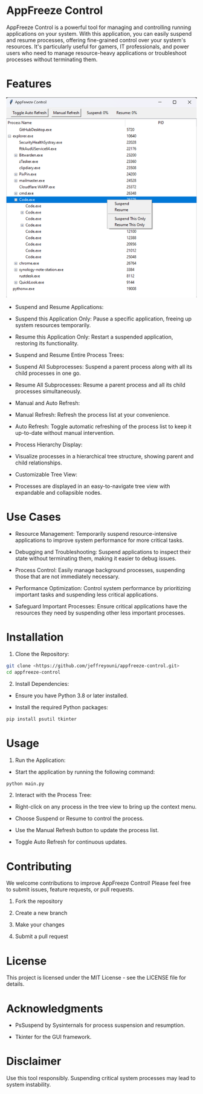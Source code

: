 
# AppFreeze Control

AppFreeze Control is a powerful tool for managing and controlling running applications on your system. With this application, you can easily suspend and resume processes, offering fine-grained control over your system's resources. It's particularly useful for gamers, IT professionals, and power users who need to manage resource-heavy applications or troubleshoot processes without terminating them.

# Features

![Main](./main.png)

- Suspend and Resume Applications:

- Suspend this Application Only: Pause a specific application, freeing up system resources temporarily.

- Resume this Application Only: Restart a suspended application, restoring its functionality.

- Suspend and Resume Entire Process Trees:

- Suspend All Subprocesses: Suspend a parent process along with all its child processes in one go.

- Resume All Subprocesses: Resume a parent process and all its child processes simultaneously.

- Manual and Auto Refresh:

- Manual Refresh: Refresh the process list at your convenience.

- Auto Refresh: Toggle automatic refreshing of the process list to keep it up-to-date without manual intervention.

- Process Hierarchy Display:

- Visualize processes in a hierarchical tree structure, showing parent and child relationships.

- Customizable Tree View:

- Processes are displayed in an easy-to-navigate tree view with expandable and collapsible nodes.

# Use Cases

- Resource Management: Temporarily suspend resource-intensive applications to improve system performance for more critical tasks.

- Debugging and Troubleshooting: Suspend applications to inspect their state without terminating them, making it easier to debug issues.

- Process Control: Easily manage background processes, suspending those that are not immediately necessary.

- Performance Optimization: Control system performance by prioritizing important tasks and suspending less critical applications.

- Safeguard Important Processes: Ensure critical applications have the resources they need by suspending other less important processes.

# Installation

1. Clone the Repository:

```bash
git clone <https://github.com/jeffreyouni/appfreeze-control.git>
cd appfreeze-control
```

2. Install Dependencies:

- Ensure you have Python 3.8 or later installed.

- Install the required Python packages:

```bash
pip install psutil tkinter
```

# Usage

1. Run the Application:

- Start the application by running the following command:

```bash
python main.py
```

2. Interact with the Process Tree:

- Right-click on any process in the tree view to bring up the context menu.

- Choose Suspend or Resume to control the process.

- Use the Manual Refresh button to update the process list.

- Toggle Auto Refresh for continuous updates.

# Contributing

We welcome contributions to improve AppFreeze Control! Please feel free to submit issues, feature requests, or pull requests.

1. Fork the repository

2. Create a new branch

3. Make your changes

4. Submit a pull request

# License

This project is licensed under the MIT License - see the LICENSE file for details.

# Acknowledgments

- PsSuspend by Sysinternals for process suspension and resumption.

- Tkinter for the GUI framework.

# Disclaimer

Use this tool responsibly. Suspending critical system processes may lead to system instability.